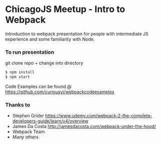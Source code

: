 # ChicagoJS Meetup - Intro to Webpack
Introduction to webpack presentation for people with intermediate JS experience and some familiarity with Node.

### To run presentation
git clone repo + change into directory

```sh
$ npm install
$ npm start
```

Code Examples can be found @ https://github.com/curiousyi/webpackcodeexamples

### Thanks to
* Stephen Grider    https://www.udemy.com/webpack-2-the-complete-developers-guide/learn/v4/overview
* James Da Costa   http://jamesdacosta.com/webpack-under-the-hood/
* Webpack Team
* Many others

